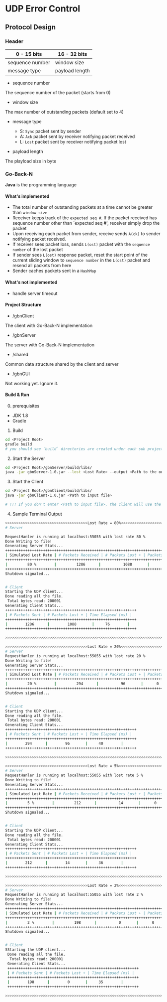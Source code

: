 # UDP Error Control

## Protocol Design
### Header
|              0 - 15 bits            |               16 - 32 bits              |
| ----------------------------------- | --------------------------------------- |
|            sequence number               |                window size              |
|            message type             |             payload length              |

- sequence number

The sequence number of the packet (starts from 0)

- window size

The max number of outstanding packets (default set to 4)

- message type
  - S: `Sync` packet sent by sender
  - A: `Ack` packet sent by receiver notifying packet received
  - L: `Lost` packet sent by receiver notifying packet lost

- payload length 

The playload size in byte

### Go-Back-N
**Java** is the programming language
#### What's implemented
- The total number of outstanding packets at a time cannot be greater than `window size`
- Receiver keeps track of the `expected seq #`. If the packet received has sequence number other than `expected seq #', receiver
simply drop the packet
- Upon receiving each packet from sender, receive sends `A(ck)` to sender notifying packet received.
- If receiver sees packet loss, sends `L(ost)` packet with the `sequence number` of the lost packet
- If sender sees `L(ost)` response packet, reset the start point of the current sliding window to `sequence number` in the `L(ost)` packet and
resend all packets from here
- Sender caches packets sent in a `HashMap`

#### What's not implemented
- handle server timeout

#### Project Structure
- /gbnClient

The client with Go-Back-N implementation

- /gbnServer

The server with Go-Back-N implementation

- /shared

Common data structure shared by the client and server

- /gbnGUI

Not working yet. Ignore it.

#### Build & Run
0. prerequisites
- JDK 1.8
- Gradle

1. Build
```bash
cd <Project Root>
gradle build
# you should see `build` directories are created under each sub projects
```

2. Start the Server

```bash
cd <Project Root>/gbnServer/build/libs/
java -jar gbnServer-1.0.jar --lost <Lost Rate> --output <Path to the output file you want to compare>
```

3. Start the Client

```bash
cd <Project Root>/gbnClient/build/libs/
java -jar gbnClient-1.0.jar <Path to input file>

# !!! If you don't enter <Path to input file>, the client will use the default file in resources/COSC635_P2_DataSent.txt !!!
```

4. Sample Terminal Output
```bash
>>>>>>>>>>>>>>>>>>>>>>>>>>>>>>>>>>>>>Lost Rate = 80%<<<<<<<<<<<<<<<<<<<<<<<<<<<<<<<<<<<<<<<<<<<<
# Server

RequestHanler is running at localhost:55055 with lost rate 80 %
Done Writing to file!
Generating Server Stats...
+++++++++++++++++++++++++++++++++++++++++++++++++++++++++++++++++++++++++++++++++
| Simulated Lost Rate | # Packets Received | # Packets Lost + | Packets Dropped |
+++++++++++++++++++++++++++++++++++++++++++++++++++++++++++++++++++++++++++++++++
|         80 %        |         1286      |          1088       |      0        |
+++++++++++++++++++++++++++++++++++++++++++++++++++++++++++++++++++++++++++++++++
Shutdown signaled...


# Client
Starting the UDP client...
Done reading all the file.
 Total bytes read: 200001
Generating Client Stats...
+++++++++++++++++++++++++++++++++++++++++++++++++++++++++++
| # Packets Sent | # Packets Lost + | Time Elapsed (ms) |
+++++++++++++++++++++++++++++++++++++++++++++++++++++++++++
|        1286      |        1088       |     76        |
+++++++++++++++++++++++++++++++++++++++++++++++++++++++++++

>>>>>>>>>>>>>>>>>>>>>>>>>>>>>>>>>>>>>>>>>><<<<<<<<<<<<<<<<<<<<<<<<<<<<<<<<<<<<<<<<<<<<<<<<<<<<<<

>>>>>>>>>>>>>>>>>>>>>>>>>>>>>>>>>>>>>Lost Rate = 20%<<<<<<<<<<<<<<<<<<<<<<<<<<<<<<<<<<<<<<<<<<<<
# Server
RequestHanler is running at localhost:55055 with lost rate 20 %
Done Writing to file!
Generating Server Stats...
+++++++++++++++++++++++++++++++++++++++++++++++++++++++++++++++++++++++++++++++++
| Simulated Lost Rate | # Packets Received | # Packets Lost + | Packets Dropped |
+++++++++++++++++++++++++++++++++++++++++++++++++++++++++++++++++++++++++++++++++
|         20 %        |         294      |          96       |      0        |
+++++++++++++++++++++++++++++++++++++++++++++++++++++++++++++++++++++++++++++++++
Shutdown signaled...


# Client
Starting the UDP client...
Done reading all the file.
 Total bytes read: 200001
Generating Client Stats...
+++++++++++++++++++++++++++++++++++++++++++++++++++++++++++
| # Packets Sent | # Packets Lost + | Time Elapsed (ms) |
+++++++++++++++++++++++++++++++++++++++++++++++++++++++++++
|        294      |        96       |     40        |
+++++++++++++++++++++++++++++++++++++++++++++++++++++++++++

>>>>>>>>>>>>>>>>>>>>>>>>>>>>>>>>>>>>>>>>>><<<<<<<<<<<<<<<<<<<<<<<<<<<<<<<<<<<<<<<<<<<<<<<<<<<<<<

>>>>>>>>>>>>>>>>>>>>>>>>>>>>>>>>>>>>>Lost Rate = 5%<<<<<<<<<<<<<<<<<<<<<<<<<<<<<<<<<<<<<<<<<<<<
# Server
RequestHanler is running at localhost:55055 with lost rate 5 %
Done Writing to file!
Generating Server Stats...
+++++++++++++++++++++++++++++++++++++++++++++++++++++++++++++++++++++++++++++++++
| Simulated Lost Rate | # Packets Received | # Packets Lost + | Packets Dropped |
+++++++++++++++++++++++++++++++++++++++++++++++++++++++++++++++++++++++++++++++++
|         5 %        |         212      |          14       |      0        |
+++++++++++++++++++++++++++++++++++++++++++++++++++++++++++++++++++++++++++++++++
Shutdown signaled...


# Client
Starting the UDP client...
Done reading all the file.
 Total bytes read: 200001
Generating Client Stats...
+++++++++++++++++++++++++++++++++++++++++++++++++++++++++++
| # Packets Sent | # Packets Lost + | Time Elapsed (ms) |
+++++++++++++++++++++++++++++++++++++++++++++++++++++++++++
|        212      |        14       |     36        |
+++++++++++++++++++++++++++++++++++++++++++++++++++++++++++

>>>>>>>>>>>>>>>>>>>>>>>>>>>>>>>>>>>>>>>>>><<<<<<<<<<<<<<<<<<<<<<<<<<<<<<<<<<<<<<<<<<<<<<<<<<<<<<

>>>>>>>>>>>>>>>>>>>>>>>>>>>>>>>>>>>>>Lost Rate = 2%<<<<<<<<<<<<<<<<<<<<<<<<<<<<<<<<<<<<<<<<<<<<
# Server
RequestHanler is running at localhost:55055 with lost rate 2 %
Done Writing to file!
Generating Server Stats...
+++++++++++++++++++++++++++++++++++++++++++++++++++++++++++++++++++++++++++++++++
| Simulated Lost Rate | # Packets Received | # Packets Lost + | Packets Dropped |
+++++++++++++++++++++++++++++++++++++++++++++++++++++++++++++++++++++++++++++++++
|         2 %        |         198      |          0       |      0        |
+++++++++++++++++++++++++++++++++++++++++++++++++++++++++++++++++++++++++++++++++
Shutdown signaled...


# Client
SStarting the UDP client...
 Done reading all the file.
  Total bytes read: 200001
 Generating Client Stats...
 +++++++++++++++++++++++++++++++++++++++++++++++++++++++++++
 | # Packets Sent | # Packets Lost + | Time Elapsed (ms) |
 +++++++++++++++++++++++++++++++++++++++++++++++++++++++++++
 |        198      |        0       |     35        |
 +++++++++++++++++++++++++++++++++++++++++++++++++++++++++++

>>>>>>>>>>>>>>>>>>>>>>>>>>>>>>>>>>>>>>>>>><<<<<<<<<<<<<<<<<<<<<<<<<<<<<<<<<<<<<<<<<<<<<<<<<<<<<<

```